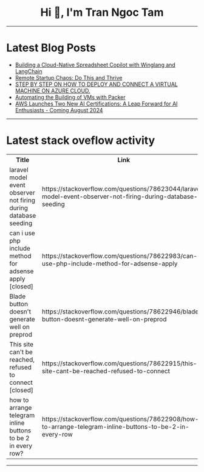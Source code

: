<h1 align="center">Hi 👋, I'm Tran Ngoc Tam</h1>

---

# Latest Blog Posts 
<!-- BLOG-POST-LIST:START -->
- [Building a Cloud-Native Spreadsheet Copilot with Winglang and LangChain](https://dev.to/winglang/building-a-cloud-native-spreadsheet-copilot-with-winglang-and-langchain-68h)
- [Remote Startup Chaos: Do This and Thrive](https://dev.to/opensourceyllen/remote-startup-chaos-do-this-and-thrive-23j3)
- [STEP BY STEP ON HOW TO DEPLOY AND CONNECT A VIRTUAL MACHINE ON AZURE CLOUD.](https://dev.to/phillip_ajifowobaje_68724/step-by-step-on-how-to-deploy-and-connect-a-virtual-machine-on-azure-cloud-44oe)
- [Automating the Building of VMs with Packer](https://dev.to/krjakbrjak/automating-the-building-of-vms-with-packer-420)
- [AWS Launches Two New AI Certifications: A Leap Forward for AI Enthusiasts - Coming August 2024](https://dev.to/stevewoodard/aws-launches-two-new-ai-certifications-a-leap-forward-for-ai-enthusiasts-coming-august-2024-210m)
<!-- BLOG-POST-LIST:END -->

---

# Latest stack oveflow activity
<table>
  <tr><th>Title</th><th>Link</th></tr>
  <!-- STACKOVERFLOW:START --><tr><td>laravel model event observer not firing during database seeding</td><td>https://stackoverflow.com/questions/78623044/laravel-model-event-observer-not-firing-during-database-seeding</td></tr><tr><td>can i use php include method for adsense apply [closed]</td><td>https://stackoverflow.com/questions/78622983/can-i-use-php-include-method-for-adsense-apply</td></tr><tr><td>Blade button doesn&#39;t generate well on preprod</td><td>https://stackoverflow.com/questions/78622946/blade-button-doesnt-generate-well-on-preprod</td></tr><tr><td>This site can&#39;t be reached, refused to connect [closed]</td><td>https://stackoverflow.com/questions/78622915/this-site-cant-be-reached-refused-to-connect</td></tr><tr><td>how to arrange telegram inline buttons to be 2 in every row?</td><td>https://stackoverflow.com/questions/78622908/how-to-arrange-telegram-inline-buttons-to-be-2-in-every-row</td></tr><!-- STACKOVERFLOW:END -->
</table>

---


